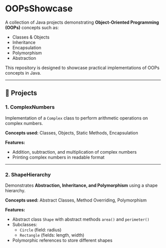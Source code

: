 # OOPsShowcase

A collection of Java projects demonstrating **Object-Oriented Programming (OOPs)** concepts such as:

- Classes & Objects  
- Inheritance  
- Encapsulation  
- Polymorphism  
- Abstraction  

This repository is designed to showcase practical implementations of OOPs concepts in Java.

---

## 📌 Projects

### 1. ComplexNumbers
Implementation of a `Complex` class to perform arithmetic operations on complex numbers.

**Concepts used:** Classes, Objects, Static Methods, Encapsulation  

**Features:**  
- Addition, subtraction, and multiplication of complex numbers  
- Printing complex numbers in readable format  

---

### 2. ShapeHierarchy
Demonstrates **Abstraction, Inheritance, and Polymorphism** using a shape hierarchy.

**Concepts used:** Abstract Classes, Method Overriding, Polymorphism  

**Features:**  
- Abstract class `Shape` with abstract methods `area()` and `perimeter()`  
- Subclasses:
  - `Circle` (field: radius)  
  - `Rectangle` (fields: length, width)  
- Polymorphic references to store different shapes  

